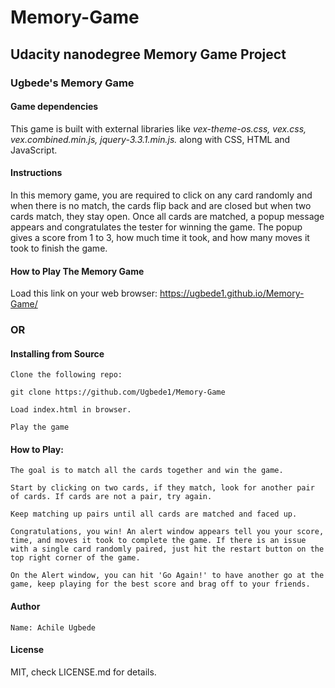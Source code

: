 # Memory-Game

## Udacity nanodegree Memory Game Project

### Ugbede's Memory Game

#### Game dependencies
This game is built with external libraries like *vex-theme-os.css, vex.css, vex.combined.min.js, jquery-3.3.1.min.js.* along with CSS, HTML and JavaScript.

#### Instructions
In this memory game, you are required to click on any card randomly and when there is no match, the cards flip back and are closed but when two cards match, they stay open.
Once all cards are matched, a popup message appears and congratulates the tester for winning the game. The popup gives a score from 1 to 3, how much time it took, and how many moves it took to finish the game.

#### How to Play The Memory Game
Load this link on your web browser: https://ugbede1.github.io/Memory-Game/

### OR

#### Installing from Source

    Clone the following repo:

    git clone https://github.com/Ugbede1/Memory-Game

    Load index.html in browser.

    Play the game


#### How to Play:

    The goal is to match all the cards together and win the game.

    Start by clicking on two cards, if they match, look for another pair of cards. If cards are not a pair, try again.

    Keep matching up pairs until all cards are matched and faced up.

    Congratulations, you win! An alert window appears tell you your score, time, and moves it took to complete the game. If there is an issue with a single card randomly paired, just hit the restart button on the top right corner of the game.

    On the Alert window, you can hit 'Go Again!' to have another go at the game, keep playing for the best score and brag off to your friends.


#### Author

    Name: Achile Ugbede

#### License

MIT, check LICENSE.md for details.
